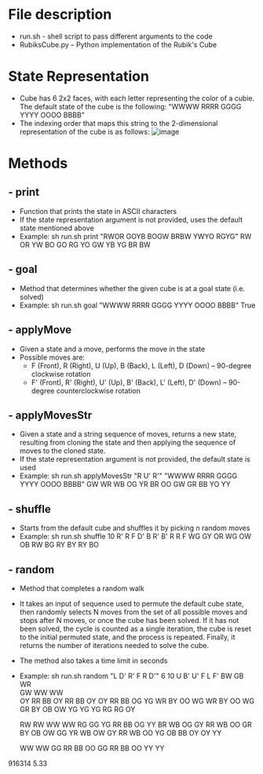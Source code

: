 # File description

- run.sh - shell script to pass different arguments to the code
- RubiksCube.py – Python implementation of the Rubik's Cube

# State Representation 

- Cube has 6 2x2 faces, with each letter representing the color of a cubie. The default state of the cube is the following: "WWWW RRRR GGGG YYYY OOOO BBBB"
- The indexing order that maps this string to the 2-dimensional representation of the cube is as follows:
![image](https://github.com/IustinToader9/CS380-Artificial-Intelligence/blob/476b599ce4d5f402a85858fe68eb8eee34962175/HW1%20%E2%80%93%20Rubik's%20Cube%20part%201/imgs/img1.png)

# Methods

## - print
  - Function that prints the state in ASCII characters
  - If the state representation argument is not provided, uses the default state mentioned above
  - Example: sh run.sh print "RWOR GOYB BOGW BRBW YWYO RGYG"
       RW
       OR
    YW BO GO RG
    YO GW YB YG
       BR
       BW

## - goal
  - Method that determines whether the given cube is at a goal state (i.e. solved)
  - Example: sh run.sh goal "WWWW RRRR GGGG YYYY OOOO BBBB"
             True

## - applyMove
  - Given a state and a move, performs the move in the state
  - Possible moves are:
    - F (Front), R (Right), U (Up), B (Back), L (Left), D (Down) – 90-degree clockwise rotation
    - F' (Front), R' (Right), U' (Up), B' (Back), L' (Left), D' (Down) – 90-degree counterclockwise rotation

 ## - applyMovesStr
   - Given a state and a string sequence of moves, returns a new state, resulting from cloning the state and then applying the sequence of moves to the cloned state.
   - If the state representation argument is not provided, the default state is used
   - Example: sh run.sh applyMovesStr "R U' R'" "WWWW RRRR GGGG YYYY OOOO BBBB"
   GW
   WR
WB OG YR BR
OO GW GR BB
   YO
   YY
   

## - shuffle
  - Starts from the default cube and shuffles it by picking n random moves
  - Example:
sh run.sh shuffle 10 R' R F D' B R' B' R R F
   WG
   GY
OR WG OW OB
RW BG RY BY
   RY
   BO

## - random 
  - Method that completes a random walk
  - It takes an input of sequence used to permute the default cube state, then randomly selects N moves from the set of all possible moves and stops after N moves, or once the cube has been solved. If it has not been solved, the cycle is counted as a single iteration, the cube is reset to the initial permuted state, and the process is repeated. Finally, it returns the number of iterations needed to solve the cube.
  - The method also takes a time limit in seconds
  - Example: sh run.sh random "L D' R' F R D'" 6 10
             U B' U' F L F'
      BW            GB            WR    
      GW            WW            WW  
   OY RR BB OY   RR BB OY OY   RR BB OG YG
   WR BY OO WG   WR BY OO WG   GR BY OB OW
      YG            YG            YG 
      RG            RG            OY    

      RW            RW            WW 
      WW            RG            GG
   YG RR BB OG   YY BR WB OG   GY RR WB OO
   GR BY OB OW   GG YR WB OW   GY RR WB OO
      YG            OB            BB
      OY            OY            YY
      
      WW
      WW 
   GG RR BB OO
   GG RR BB OO
      YY
      YY

916314
5.33
